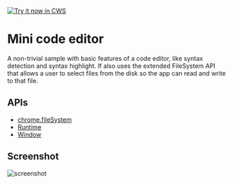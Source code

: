 <a target="_blank" href="https://chrome.google.com/webstore/detail/inbjbbebnhailhhkfaaokegkfjlmgabb">![Try it now in CWS](https://raw.github.com/GoogleChrome/chrome-app-samples/master/tryitnowbutton.png "Click here to install this sample from the Chrome Web Store")</a>


# Mini code editor

A non-trivial sample with basic features of a code editor, like syntax detection and syntax highlight. If also uses the extended FileSystem API that allows a user to select files from the disk so the app can read and write to that file.

## APIs

* [chrome.fileSystem](http://developer.chrome.com/apps/fileSystem.html)
* [Runtime](http://developer.chrome.com/apps/app.runtime.html)
* [Window](http://developer.chrome.com/apps/app.window.html)

     
## Screenshot
![screenshot](https://raw.github.com/GoogleChrome/chrome-app-samples/master/mini-code-edit/assets/screenshot_1280_800.png)

